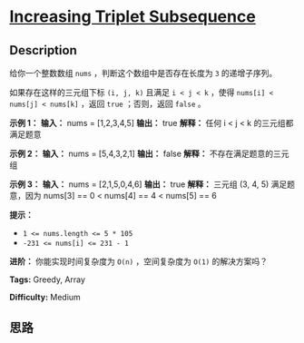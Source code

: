 # [Increasing Triplet Subsequence][title]

## Description

给你一个整数数组 `nums` ，判断这个数组中是否存在长度为 `3` 的递增子序列。

如果存在这样的三元组下标 `(i, j, k)` 且满足 `i < j < k` ，使得 `nums[i] < nums[j] < nums[k]` ，返回
`true` ；否则，返回 `false` 。



**示例 1：**
            **输入：** nums = [1,2,3,4,5]    **输出：** true    **解释：** 任何 i < j < k 的三元组都满足题意    

**示例 2：**
            **输入：** nums = [5,4,3,2,1]    **输出：** false    **解释：** 不存在满足题意的三元组

**示例 3：**
            **输入：** nums = [2,1,5,0,4,6]    **输出：** true    **解释：** 三元组 (3, 4, 5) 满足题意，因为 nums[3] == 0 < nums[4] == 4 < nums[5] == 6    



**提示：**

  * `1 <= nums.length <= 5 * 105`
  * `-231 <= nums[i] <= 231 - 1`



**进阶：** 你能实现时间复杂度为 `O(n)` ，空间复杂度为 `O(1)` 的解决方案吗？


**Tags:** Greedy, Array

**Difficulty:** Medium

## 思路

[title]: https://leetcode-cn.com/problems/increasing-triplet-subsequence
